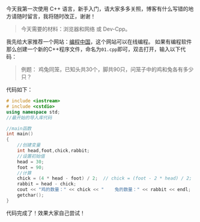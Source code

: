 今天我第一次使用 C++ 语言，新手入门，请大家多多关照，博客有什么写错的地方请随时留言，我将随时改正，谢谢！

> 今天需要的材料：浏览器和网络 或 Dev-Cpp。

我先给大家推荐一个网站：[编程中国](https://bccn.net/)，这个网站可以在线编程。
如果有编程软件那么创建一个新的C++程序文件，命名为`01.cpp`即可，双击打开，输入以下代码：

> 例题：
> 鸡兔同笼，已知头共30个，脚共90只，问笼子中的鸡和兔各有多少只？

代码如下：

```cpp
# include <iostream>
# include <cstdio>
using namespace std;
//最开始的导入库代码

//main函数
int main()
{
	//创建变量
	int head,foot,chick,rabbit;
	//设置初始值
	head = 30;
	foot = 90;
	//计算
	chick = (4 * head - foot) / 2;  // chick = (foot - 2 * head) / 2; 
	rabbit = head - chick;
	cout << "鸡的数量：" << chick << "    兔的数量：" << rabbit << endl;
	getchar();
}
```
代码完成了！效果大家自己尝试！
